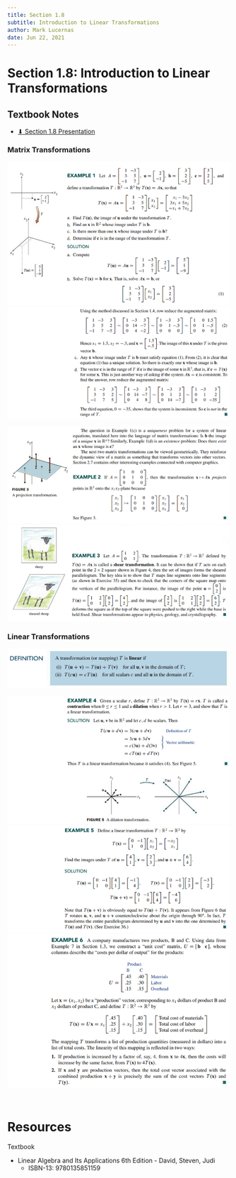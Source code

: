 ```yaml
---
title: Section 1.8
subtitle: Introduction to Linear Transformations
author: Mark Lucernas
date: Jun 22, 2021
---
```



# Section 1.8: Introduction to Linear Transformations

## Textbook Notes

- [⬇ Section 1.8 Presentation](file:../../../../../files/summer-2021/MATH-254/notes/ch-1/sec_1-8_presentation.pptx)

### Matrix Transformations

![Example 1.1](../../../../../files/summer-2021/MATH-254/notes/ch-1/sec_1-8_example_1-1.png)
![Example 1.2](../../../../../files/summer-2021/MATH-254/notes/ch-1/sec_1-8_example_1-2.png)

![Example 2](../../../../../files/summer-2021/MATH-254/notes/ch-1/sec_1-8_example_2.png)
![Example 3](../../../../../files/summer-2021/MATH-254/notes/ch-1/sec_1-8_example_3.png)

### Linear Transformations

![Definition](../../../../../files/summer-2021/MATH-254/notes/ch-1/sec_1-8_definition_linear_transformations.png)

![Example 4](../../../../../files/summer-2021/MATH-254/notes/ch-1/sec_1-8_example_4.png)
![Example 5](../../../../../files/summer-2021/MATH-254/notes/ch-1/sec_1-8_example_5.png)
![Example 6](../../../../../files/summer-2021/MATH-254/notes/ch-1/sec_1-8_example_6.png)

<br>

# Resources

Textbook

+ Linear Algebra and Its Applications 6th Edition - David, Steven, Judi
  + ISBN-13: 9780135851159

